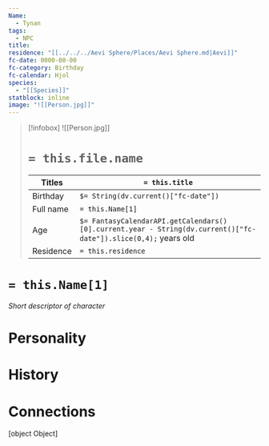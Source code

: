 ```yaml
---
Name:
  - Tynan
tags:
  - NPC
title: 
residence: "[[../../../Aevi Sphere/Places/Aevi Sphere.md|Aevi]]"
fc-date: 0000-00-00
fc-category: Birthday
fc-calendar: Hjol
species:
  - "[[Species]]"
statblock: inline
image: "![[Person.jpg]]"
---
```

> [!infobox]
> ![[Person.jpg]]
> # `= this.file.name`
> | Titles | `= this.title` |
> | ---- | ---- |
> | Birthday | `$= String(dv.current()["fc-date"])` |
> | Full name | `= this.Name[1]`|
> | Age | `$= FantasyCalendarAPI.getCalendars()[0].current.year - String(dv.current()["fc-date"]).slice(0,4);` years old|
> | Residence | `= this.residence` |
# `= this.Name[1]`
*Short descriptor of character*
# Personality
# History
# Connections
[object Object]